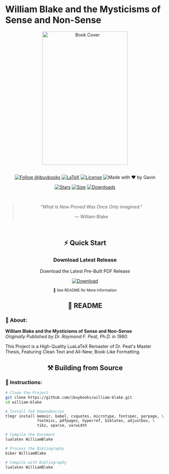 # William Blake and the Mysticisms of Sense and Non-Sense

<div align="center">
  <img src="https://github.com/user-attachments/assets/dd6df2d6-9d3a-4841-bccd-19ed081f35ba" width="270" height="420" alt="Book Cover">
  
  <br>
  <br>

  [![Follow @ibuybooks](https://img.shields.io/badge/Follow%20%40ibuybooks-000000?logo=X&logoColor=white&style=for-the-badge)](https://x.com/ibuybooks)
  [![LaTeX](https://img.shields.io/badge/LaTeX-008080?style=for-the-badge&logo=latex&logoColor=white)](#)
  [![License](https://img.shields.io/badge/Free%20for%20Non--Commercial%20Use-007bff?style=for-the-badge&logo=github&logoColor=white&labelColor=282828&color=007bff)](#)
  ![Made with ❤️ by Gavin](https://img.shields.io/badge/Made_with_❤️_by-Gavin-red?style=for-the-badge)
      
  [![Stars](https://img.shields.io/github/stars/ibuybooks/william-blake?style=for-the-badge&color=2F323A)](https://github.com/ibuybooks/william-blake/stargazers)
  [![Size](https://img.shields.io/github/repo-size/ibuybooks/william-blake?style=for-the-badge&color=2F323A)](https://github.com/ibuybooks/william-blake)
  [![Downloads](https://img.shields.io/github/downloads/ibuybooks/william-blake/total?style=for-the-badge&color=2F323A)](https://github.com/ibuybooks/william-blake/releases)

  <br>

  >*"What Is Now Proved Was Once Only imagined."*
  >
  > — William Blake
</div>

<br>

<div align="center">
  <h2>⚡ Quick Start</h2>
  <h3>Download Latest Release</h3>
  <p>Download the Latest Pre-Built PDF Release</p>
  
  [![Download][Download-Badge]][Download-Link]

  [Download-Badge]: https://img.shields.io/badge/Download_Latest_Release-2563eb?style=for-the-badge&logo=github&logoColor=white&labelColor=1e40af
  [Download-Link]: https://github.com/ibuybooks/william-blake/releases/latest/
  
  <sup>📖 See README for More Information</sup>
</div>

<div align="center">
  <h2>📌 README</h2>
</div>

<h3>📎 About:</h3>

**William Blake and the Mysticisms of Sense and Non-Sense**  
*Originally Published by Dr. Raymond F. Peat, Ph.D. in 1960.*

This Project is a High-Quality LuaLaTeX Remaster of Dr. Peat's Master Thesis, Featuring Clean Text and All-New; Book-Like Formatting.

<div align="center">
  <h2>⚒️ Building from Source</h2>
</div>

<h3>📄 Instructions:</h3>

```bash
# Clone the Project
git clone https://github.com/ibuybooks/william-blake.git
cd william-blake

# Install TeX Dependencies
tlmgr install memoir, babel, csquotes, microtype, fontspec, perpage, \
              footmisc, pdfpages, hyperref, biblatex, adjustbox, \
              tikz, xparse, varwidth

# Compile the Document
lualatex WilliamBlake

# Process the Bibliography
biber WilliamBlake

# Compile with Bibliography
lualatex WilliamBlake
```
